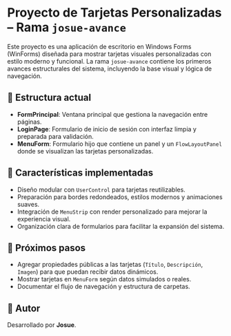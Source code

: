 # Proyecto de Tarjetas Personalizadas – Rama `josue-avance`

Este proyecto es una aplicación de escritorio en Windows Forms (WinForms) diseñada para mostrar tarjetas visuales personalizadas con estilo moderno y funcional. La rama `josue-avance` contiene los primeros avances estructurales del sistema, incluyendo la base visual y lógica de navegación.

## 🧱 Estructura actual

- **FormPrincipal**: Ventana principal que gestiona la navegación entre páginas.
- **LoginPage**: Formulario de inicio de sesión con interfaz limpia y preparada para validación.
- **MenuForm**: Formulario hijo que contiene un panel y un `FlowLayoutPanel` donde se visualizan las tarjetas personalizadas.

## 🎨 Características implementadas

- Diseño modular con `UserControl` para tarjetas reutilizables.
- Preparación para bordes redondeados, estilos modernos y animaciones suaves.
- Integración de `MenuStrip` con render personalizado para mejorar la experiencia visual.
- Organización clara de formularios para facilitar la expansión del sistema.

## 🚀 Próximos pasos

- Agregar propiedades públicas a las tarjetas (`Título`, `Descripción`, `Imagen`) para que puedan recibir datos dinámicos.
- Mostrar tarjetas en `MenuForm` según datos simulados o reales.
- Documentar el flujo de navegación y estructura de carpetas.

## 🧠 Autor

Desarrollado por **Josue**.
